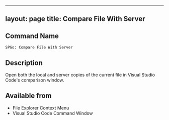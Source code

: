 
---
layout: page
title: Compare File With Server
---

## Command Name
`SPGo: Compare File With Server`

## Description
Open both the local and server copies of the current file in Visual Studio Code's comparison window.

## Available from
* File Explorer Context Menu
* Visual Studio Code Command Window
